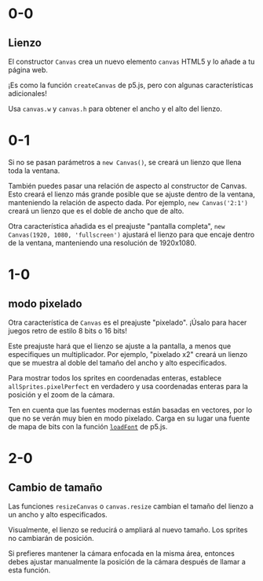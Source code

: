 # 0-0

## Lienzo

El constructor `Canvas` crea un nuevo elemento `canvas` HTML5 y lo añade a tu página web.

¡Es como la función `createCanvas` de p5.js, pero con algunas características adicionales!

Usa `canvas.w` y `canvas.h` para obtener el ancho y el alto del lienzo.

# 0-1

Si no se pasan parámetros a `new Canvas()`, se creará un lienzo que llena toda la ventana.

También puedes pasar una relación de aspecto al constructor de Canvas. Esto creará el lienzo más grande posible que se ajuste dentro de la ventana, manteniendo la relación de aspecto dada. Por ejemplo, `new Canvas('2:1')` creará un lienzo que es el doble de ancho que de alto.

Otra característica añadida es el preajuste "pantalla completa", `new Canvas(1920, 1080, 'fullscreen')` ajustará el lienzo para que encaje dentro de la ventana, manteniendo una resolución de 1920x1080.

# 1-0

## modo pixelado

Otra característica de `Canvas` es el preajuste "pixelado". ¡Úsalo para hacer juegos retro de estilo 8 bits o 16 bits!

Este preajuste hará que el lienzo se ajuste a la pantalla, a menos que especifiques un multiplicador. Por ejemplo, "pixelado x2" creará un lienzo que se muestra al doble del tamaño del ancho y alto especificados.

Para mostrar todos los sprites en coordenadas enteras, establece `allSprites.pixelPerfect` en verdadero y usa coordenadas enteras para la posición y el zoom de la cámara.

Ten en cuenta que las fuentes modernas están basadas en vectores, por lo que no se verán muy bien en modo pixelado. Carga en su lugar una fuente de mapa de bits con la función [`loadFont`](https://p5js.org/reference/p5/loadFont) de p5.js.

# 2-0

## Cambio de tamaño

Las funciones `resizeCanvas` o `canvas.resize` cambian el tamaño del lienzo a un ancho y alto especificados.

Visualmente, el lienzo se reducirá o ampliará al nuevo tamaño. Los sprites no cambiarán de posición.

Si prefieres mantener la cámara enfocada en la misma área, entonces debes ajustar manualmente la posición de la cámara después de llamar a esta función.
